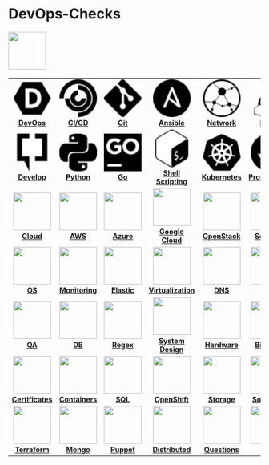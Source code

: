 # DevOps-Checks

<a href="exercises/devops/README.md"><img src="images/switch.svg" width="75px;" height="75px;"/></a>

<center>
<table>
  <tr>
    <td align="center" width="175px;" height=80px;"><a href="chapter/devops/README.md"><img src="images/devops.svg" width="75px;" height="75px;" alt="DevOps"/><br /><b>DevOps</b></a></td>
    <td align="center" width="175px;" height=80px;"><a href="chapter/cicd/README.md"><img src="images/cicd.svg" width="75px;" height="75px;" alt="cicd"/><br/><b>CI/CD</b></a></td>
    <td align="center" width="175px;" height=80px;"><a href="chapter/git/README.md"><img src="images/git.svg" width="75px;" height="75px;" alt=""/><br/><b>Git</b></a></td>
    <td align="center" width="175px;" height=80px;"><a href="chapter/ansible/README.md"><img src="images/ansible.svg" width="75px;" height="75px;" alt="ansible"/><br/><b>Ansible</b></a></td>
    <td align="center" width="175px;" height=80px;"><a href="chapter/network/README.md"><img src="images/network.svg" width="75px;" height="75px;" alt="Network"/><br/><b>Network</b></a></td>
    <td align="center" width="175px;" height=80px;"><a href="chapter/linux/README.md"><img src="images/linux.svg" width="75px;" height="75px;" alt="Linux"/><br/><b>Linux</b></a></td>

  </tr>
  <tr>
    <td align="center" width="175px;" height=80px;"><a href="exercises/software_development/README.md"><img src="images/develop.svg" width="75px;" height="75px;" alt=""/><br /><b>Develop</b></a></td>
    <td align="center" width="175px;" height=80px;"><a href="#python"><img src="images/python.svg" width="75px;" height="75px;" alt=""/><br /><b>Python</b></a></td>
    <td align="center" width="175px;" height=80px;"><a href="#go"><img src="images/go.svg" width="75px;" height="75px;" alt=""/><br /><b>Go</b></a></td>
    <td align="center" width="175px;" height=80px;"><a href="exercises/shell/README.md"><img src="images/bash.svg" width="75px;" height="75px;" alt=""/><br /><b>Shell Scripting</b></a></td>
    <td align="center" width="175px;" height=80px;"><a href="#kubernetes"><img src="images/kubernetes.svg" width="75px;" height="75px;" alt=""/><br /><b>Kubernetes</b></a></td>
    <td align="center" width="175px;" height=80px;"><a href="#prometheus"><img src="images/prometheus.svg" width="75px;" height="75px;" alt=""/><br /><b>Prometheus</b></a></td>
  </tr>
  <tr>
    <td align="center" width="175px;" height=80px;"><a href="exercises/cloud/README.md"><img src="images/cloud.png" width="75px;" height="75px;" alt=""/><br /><b>Cloud</b></a></td>
    <td align="center" width="175px;" height=80px;"><a href="exercises/aws/README.md"><img src="images/aws.png" width="75px;" height="75px;" alt=""/><br /><b>AWS</b></a></td>
    <td align="center" width="175px;" height=80px;"><a href="#azure"><img src="images/azure.png" width="75px;" height="75px;" alt=""/><br /><b>Azure</b></a></td>
    <td align="center" width="175px;" height=80px;"><a href="#gcp"><img src="images/googlecloud.png" width="75px;" height="75px;" alt=""/><br /><b>Google Cloud</b></a></td>
    <td align="center" width="175px;" height=80px;"><a href="#openstack"><img src="images/openstack.png" width="75px;" height="75px;" alt=""/><br /><b>OpenStack</b></a></td>
    <td align="center" width="175px;" height=80px;"><a href="exercises/security/README.md"><img src="images/security.png" width="75px;" height="75px;" alt=""/><br /><b>Security</b></a></td>
  </tr>
  <tr>
    <td align="center" width="175px;" height=80px;"><a href="#operating-system"><img src="images/os.png" width="75px;" height="75px;" alt=""/><br /><b>OS</b></a></td>
    <td align="center" width="175px;" height=80px;"><a href="#monitoring"><img src="images/monitoring.png" width="75px;" height="75px;" alt=""/><br /><b>Monitoring</b></a></td>
    <td align="center" width="175px;" height=80px;"><a href="#elastic"><img src="images/elastic.png" width="75px;" height="75px;" alt=""/><br /><b>Elastic</b></a></td>
    <td align="center" width="175px;" height=80px;"><a href="#virtualization"><img src="images/virtualization.png" width="75px;" height="75px;" alt=""/><br /><b>Virtualization</b></a></td>
    <td align="center" width="175px;" height=80px;"><a href="exercises/dns/README.md"><img src="images/dns.png" width="75px;" height="75px;" alt=""/><br /><b>DNS</b></a></td>
    <td align="center" width="175px;" height=80px;"><a href="#Misc"><img src="images/general.png" width="75px;" height="75px;" alt=""/><br /><b>Misc</b></a></td>
  </tr>
  <tr>
    <td align="center" width="175px;" height=80px;"><a href="#testing"><img src="images/testing.png" width="75px;" height="75px;" alt=""/><br /><b>QA</b></a></td>
    <td align="center" width="175px;" height=80px;"><a href="#databases"><img src="images/databases.png" width="75px;" height="75px;" alt=""/><br /><b>DB</b></a></td>
    <td align="center" width="175px;" height=80px;"><a href="#regex"><img src="images/regex.png" width="75ph;" height="75px;" alt=""/><br /><b>Regex</b></a></td>
    <td align="center" width="175px;" height=80px;"><a href="#system-design"><img src="images/design.png" width="75px;" height="75px;" alt=""/><br /><b>System Design</b></a></td>
    <td align="center" width="175px;" height=80px;"><a href="#hardware"><img src="images/hardware.png" width="75px;" height="75px;" alt=""/><br /><b>Hardware</b></a></td>
    <td align="center" width="175px;" height=80px;"><a href="#big-data"><img src="images/big-data.png" width="75px;" height="75px;" alt=""/><br /><b>Big Data</b></a></td>
  </tr>
  <tr>
    <td align="center" width="175px;" height=80px;"><a href="#certificates"><img src="images/certificates.png" width="75px;" height="75px;" alt=""/><br /><b>Certificates</b></a></td>
    <td align="center" width="175px;" height=80px;"><a href="#containers"><img src="images/containers.png" width="75px;" height="75px;" alt=""/><br /><b>Containers</b></a></td>
    <td align="center" width="175px;" height=80px;"><a href="#sql"><img src="images/sql.png" width="75px;" height="75px;" alt=""/><br /><b>SQL</b></a></td>
    <td align="center" width="175px;" height=80px;"><a href="exercises/openshift/README.md"><img src="images/openshift.png" width="75px;" height="75px;" alt=""/><br /><b>OpenShift</b></a></td>
    <td align="center" width="175px;" height=80px;"><a href="#storage"><img src="images/storage.png" width="75px;" height="75px;" alt=""/><br /><b>Storage</b></a></td>
    <td align="center" width="175px;" height=80px;"><a href="exercises/soft_skills/README.md"><img src="images/HR.png" width="75px;" height="75px;" alt=""/><br /><b>Soft Skills</b></a></td>
  </tr>
  <tr>
      <td align="center" width="175px;" height=80px;"><a href="exercises/terraform/README.md"><img src="images/terraform.png" width="75px;" height="75px;" alt=""/><br /><b>Terraform</b></a></td>
      <td align="center" width="175px;" height=80px;"><a href="#mongo"><img src="images/mongo.png" width="75px;" height="75px;" alt=""/><br /><b>Mongo</b></a></td>
      <td align="center" width="175px;" height=80px;"><a href="#puppet"><img src="images/puppet.png" width="75px;" height="75px;" alt=""/><br /><b>Puppet</b></a></td>
      <td align="center" width="175px;" height=80px;"><a href="#distributed"><img src="images/distributed.png" width="75px;" height="75px;" alt=""/><br /><b>Distributed</b></a></td>
      <td align="center" width="175px;" height=80px;"><a href="#questions-you-ask"><img src="images/you.png" width="75px;" height="75px;" alt=""/><br /><b>Questions</b></a></td>
      <td align="center" width="175px;" height=80px;"><a href="exercises/perl/README.md"><img src="images/perl.png" width="75px;" height="75px;" alt=""/><br /><b>Perl</b></a></td>
  </tr>
</table>
</center>

